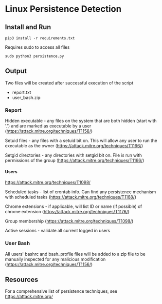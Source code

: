 # Linux Persistence Detection

## Install and Run

`pip3 install -r requirements.txt`

Requires sudo to access all files

`sudo python3 persistence.py`

## Output

Two files will be created after successful execution of the script
  - report.txt 
  - user_bash.zip
### Report

Hidden executable - any files on the system that are both hidden (start with '.') and are marked as executable by a user (https://attack.mitre.org/techniques/T1158/)

Setuid files - any files with a setuid bit on.  This will allow any user to run the executable as the owner (https://attack.mitre.org/techniques/T1166/)

Setgid directories - any directories with setgid bit on.  File is run with permissions of the group (https://attack.mitre.org/techniques/T1166/)

  #### Users
  
  https://attack.mitre.org/techniques/T1098/
  
  Scheduled tasks - list of crontab info. Can find any persistence mechanism with scheduled tasks (https://attack.mitre.org/techniques/T1168/)
  
  Chrome extensions - if applicable, will list ID or name (if possible) of chrome extension (https://attack.mitre.org/techniques/T1176/)
  
  Group membership (https://attack.mitre.org/techniques/T1098/)
  
  Active sessions - validate all current logged in users
  
### User Bash

All users' bashrc and bash_profile files will be added to a zip file to be manually inspected for any malicious modification (https://attack.mitre.org/techniques/T1156/)


## Resources

For a comprehensive list of persistence techniques, see https://attack.mitre.org/
